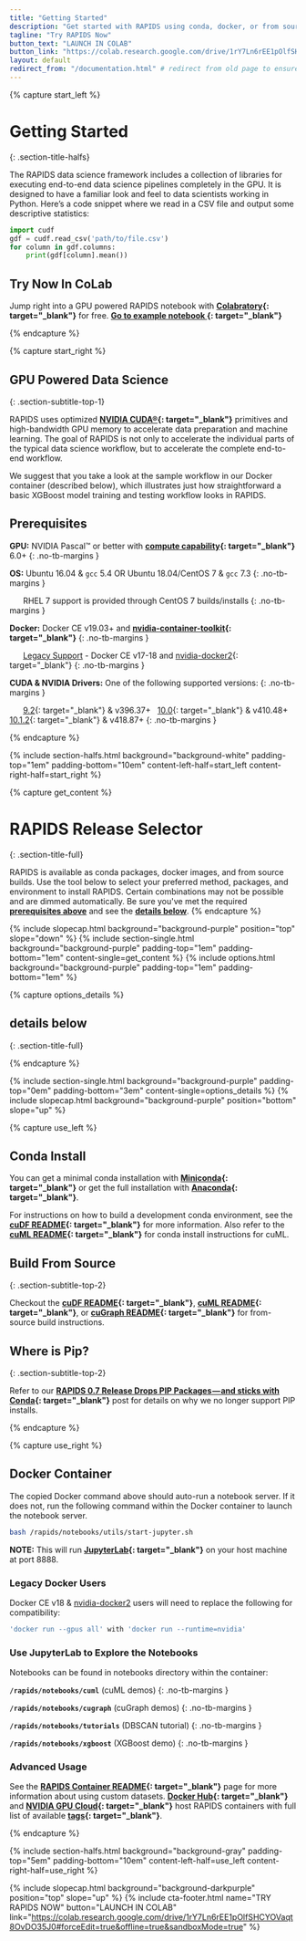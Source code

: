 ```yaml
---
title: "Getting Started"
description: "Get started with RAPIDS using conda, docker, or from source builds."
tagline: "Try RAPIDS Now"
button_text: "LAUNCH IN COLAB"
button_link: "https://colab.research.google.com/drive/1rY7Ln6rEE1pOlfSHCYOVaqt8OvDO35J0#forceEdit=true&offline=true&sandboxMode=true"
layout: default
redirect_from: "/documentation.html" # redirect from old page to ensure existing links still work
---
```


{% capture start_left %}
# Getting Started
{: .section-title-halfs}

The RAPIDS data science framework includes a collection of libraries for executing end-to-end data science pipelines completely in the GPU. It is designed to have a familiar look and feel to data scientists working in Python. Here’s a code snippet where we read in a CSV file and output some descriptive statistics:

```python
import cudf
gdf = cudf.read_csv('path/to/file.csv')
for column in gdf.columns:
    print(gdf[column].mean())
```

## <i class="fas fa-bolt"></i> Try Now In CoLab
Jump right into a GPU powered RAPIDS notebook with **[Colabratory](https://colab.research.google.com/notebooks/welcome.ipynb){: target="_blank"}** for free. **[Go to example notebook <i class="fas fa-angle-double-right"></i>](https://colab.research.google.com/drive/1rY7Ln6rEE1pOlfSHCYOVaqt8OvDO35J0#forceEdit=true&offline=true&sandboxMode=true){: target="_blank"}**

{% endcapture %}

<div id="req"></div>

{% capture start_right %}
## GPU Powered Data Science 
{: .section-subtitle-top-1}

RAPIDS uses optimized **[NVIDIA CUDA®](https://developer.nvidia.com/cuda-toolkit){: target="_blank"}** primitives and high-bandwidth GPU memory to accelerate data preparation and machine learning. The goal of RAPIDS is not only to accelerate the individual parts of the typical data science workflow, but to accelerate the complete end-to-end workflow.

We suggest that you take a look at the sample workflow in our Docker container (described below), which illustrates just how straightforward a basic XGBoost model training and testing workflow looks in RAPIDS.

## Prerequisites 
<i class="fas fa-microchip text-purple"></i> **GPU:** NVIDIA Pascal™ or better with **[compute capability](https://developer.nvidia.com/cuda-gpus){: target="_blank"}** 6.0+
{: .no-tb-margins }

<i class="fas fa-desktop text-purple"></i> **OS:** Ubuntu 16.04 & <code>gcc</code> 5.4 OR Ubuntu 18.04/CentOS 7 & <code>gcc</code> 7.3
{: .no-tb-margins }

&nbsp;&nbsp;&nbsp;&nbsp;&nbsp;<i class="fas fa-info-circle text-purple"></i> RHEL 7 support is provided through CentOS 7 builds/installs
{: .no-tb-margins }

<i class="fab fa-docker text-purple"></i> **Docker:** Docker CE v19.03+ and **[nvidia-container-toolkit](https://github.com/NVIDIA/nvidia-docker#quickstart){: target="_blank"}** 
{: .no-tb-margins }

&nbsp;&nbsp;&nbsp;&nbsp;&nbsp;<i class="fas fa-history text-purple"></i> [Legacy Support](#-docker-container) - Docker CE v17-18 and [nvidia-docker2](https://github.com/NVIDIA/nvidia-docker/wiki/Installation-(version-2.0)){: target="_blank"}
{: .no-tb-margins }

<i class="fas fa-download text-purple"></i> **CUDA & NVIDIA Drivers:** One of the following supported versions:
{: .no-tb-margins }

&nbsp;&nbsp;&nbsp;&nbsp;&nbsp;<i class="fas fa-check-circle text-purple"></i> [9.2](https://developer.nvidia.com/cuda-92-download-archive){: target="_blank"} & v396.37+ &nbsp; <i class="fas fa-check-circle text-purple"></i> [10.0](https://developer.nvidia.com/cuda-10.0-download-archive){: target="_blank"} & v410.48+ &nbsp; <i class="fas fa-check-circle text-purple"></i> [10.1.2](https://developer.nvidia.com/cuda-10.1-download-archive-update2){: target="_blank"} & v418.87+
{: .no-tb-margins }

{% endcapture %}

{% include section-halfs.html
    background="background-white" 
    padding-top="1em" padding-bottom="10em" 
    content-left-half=start_left
    content-right-half=start_right
%} 

<div id="get-rapids"></div>

{% capture get_content %}
# RAPIDS Release Selector
{: .section-title-full}

RAPIDS is available as conda packages, docker images, and from source builds. Use the tool below to select your preferred method, packages, and environment to install RAPIDS. Certain combinations may not be possible and are dimmed automatically. Be sure you've met the required **[prerequisites above](#req)** and see the **[details below](#details)**. 
{% endcapture %}

{% include slopecap.html 
    background="background-purple" 
    position="top" 
    slope="down" 
%}
{% include section-single.html
    background="background-purple" 
    padding-top="1em" padding-bottom="1em" 
    content-single=get_content
%}
{% include options.html  
	background="background-purple"
	padding-top="1em" padding-bottom="1em" 
%}

{% capture options_details %}
## details below <br> <i class="fas fa-chevron-down"></i>
{: .section-title-full}

{% endcapture %}

{% include section-single.html
    background="background-purple" 
    padding-top="0em" padding-bottom="3em" 
    content-single=options_details
%}
{% include slopecap.html 
    background="background-purple" 
    position="bottom" 
    slope="up" 
%}


{% capture use_left %}
## <i class="fas fa-laptop-code"></i> Conda Install
You can get a minimal conda installation with **[Miniconda](https://conda.io/miniconda.html){: target="_blank"}** or get the full installation with **[Anaconda](https://www.anaconda.com/download){: target="_blank"}**.

For instructions on how to build a development conda environment, see the **[cuDF README](https://github.com/rapidsai/cudf/blob/master/README.md#conda){: target="_blank"}** for more information. Also refer to the **[cuML README](https://github.com/rapidsai/cuml/blob/master/README.md#conda){: target="_blank"}** for conda install instructions for cuML.

## <i class="far fa-file-code"></i> Build From Source
{: .section-subtitle-top-2}

Checkout the **[cuDF README](https://github.com/rapidsai/cudf/tree/master#development-setup){: target="_blank"}**, **[cuML README](https://github.com/rapidsai/cuml/tree/master#installing-from-source){: target="_blank"}**, or **[cuGraph README](https://github.com/rapidsai/cugraph/tree/master#build-from-source-and-contributing){: target="_blank"}** for from-source build instructions.

## <i class="fas fa-laptop-code"></i> Where is Pip?
{: .section-subtitle-top-2}

Refer to our **[RAPIDS 0.7 Release Drops PIP Packages — and sticks with Conda](https://medium.com/rapids-ai/rapids-0-7-release-drops-pip-packages-47fc966e9472){: target="_blank"}** post for details on why we no longer support PIP installs. 

{% endcapture %}

<div id="details"></div>

{% capture use_right %}
## <i class="fab fa-docker"></i> Docker Container

The copied Docker command above should auto-run a notebook server. If it does not, run the following command within the Docker container to launch the notebook server.

```bash
bash /rapids/notebooks/utils/start-jupyter.sh
```

**NOTE:** This will run **[JupyterLab](https://jupyterlab.readthedocs.io/en/stable/){: target="_blank"}** on your host machine at port 8888.

### Legacy Docker Users
Docker CE v18 & [nvidia-docker2](https://github.com/NVIDIA/nvidia-docker/wiki/Installation-(version-2.0)) users will need to replace the following for compatibility:
```bash
'docker run --gpus all' with 'docker run --runtime=nvidia'
```

### Use JupyterLab to Explore the Notebooks

Notebooks can be found in notebooks directory within the container:

<i class="far fa-folder-open"></i> **`/rapids/notebooks/cuml`** (cuML demos)
{: .no-tb-margins }

<i class="far fa-folder-open"></i> **`/rapids/notebooks/cugraph`** (cuGraph demos)
{: .no-tb-margins }

<i class="far fa-folder-open"></i> **`/rapids/notebooks/tutorials`** (DBSCAN tutorial)
{: .no-tb-margins }

<i class="far fa-folder-open"></i> **`/rapids/notebooks/xgboost`** (XGBoost demo)
{: .no-tb-margins }

### Advanced Usage

See the **[RAPIDS Container README](https://hub.docker.com/r/rapidsai/rapidsai){: target="_blank"}** page for more information about using custom datasets. **[Docker Hub](https://hub.docker.com/r/rapidsai/rapidsai/){: target="_blank"}** and **[NVIDIA GPU Cloud](https://ngc.nvidia.com/catalog/containers/nvidia:rapidsai:rapidsai){: target="_blank"}** host RAPIDS containers with full list of available **[tags](https://hub.docker.com/r/rapidsai/rapidsai#full-tag-list){: target="_blank"}**.

{% endcapture %}

{% include section-halfs.html
    background="background-gray" 
    padding-top="5em" padding-bottom="10em" 
    content-left-half=use_left 
    content-right-half=use_right
%} 


{% include slopecap.html 
    background="background-darkpurple" 
    position="top" 
    slope="up"
%}
{% include cta-footer.html 
name="TRY RAPIDS NOW" 
button="LAUNCH IN COLAB"
link="https://colab.research.google.com/drive/1rY7Ln6rEE1pOlfSHCYOVaqt8OvDO35J0#forceEdit=true&offline=true&sandboxMode=true"
%}


